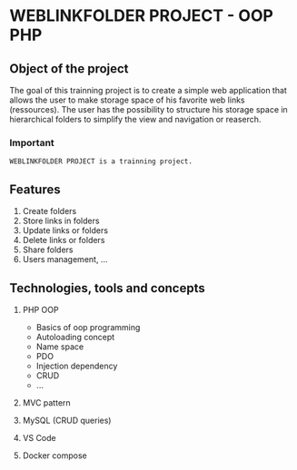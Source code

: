 # WEBLINKFOLDER PROJECT - OOP PHP

## Object of the project

The goal of this trainning project is to create a simple web application that allows the user to make storage space of
his favorite web links (ressources).
The user has the possibility to structure his storage space in hierarchical folders to simplify the view and navigation or reaserch.

### Important
    WEBLINKFOLDER PROJECT is a trainning project.

## Features

1. Create folders
2. Store links in folders
3. Update links or folders
4. Delete links or folders
5. Share folders
6. Users management, ...

## Technologies, tools and concepts

1. PHP OOP
    - Basics of oop programming
    - Autoloading concept
    - Name space
    - PDO
    - Injection dependency
    - CRUD
    - ...

2. MVC pattern

3. MySQL (CRUD queries)

4. VS Code

5. Docker compose